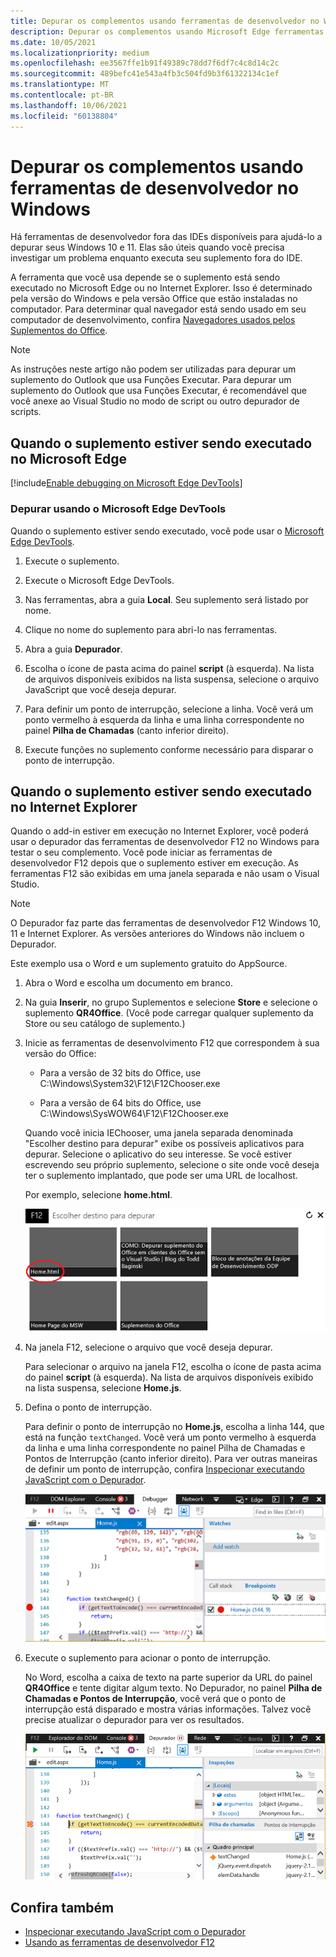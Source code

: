```yaml
---
title: Depurar os complementos usando ferramentas de desenvolvedor no Windows
description: Depurar os complementos usando Microsoft Edge ferramentas de desenvolvedor no Windows
ms.date: 10/05/2021
ms.localizationpriority: medium
ms.openlocfilehash: ee3567ffe1b91f49389c78dd7f6df7c4c8d14c2c
ms.sourcegitcommit: 489befc41e543a4fb3c504fd9b3f61322134c1ef
ms.translationtype: MT
ms.contentlocale: pt-BR
ms.lasthandoff: 10/06/2021
ms.locfileid: "60138804"
---
```

# <a name="debug-add-ins-using-developer-tools-on-windows"></a>Depurar os complementos usando ferramentas de desenvolvedor no Windows

Há ferramentas de desenvolvedor fora das IDEs disponíveis para ajudá-lo a depurar seus Windows 10 e 11. Elas são úteis quando você precisa investigar um problema enquanto executa seu suplemento fora do IDE.

A ferramenta que você usa depende se o suplemento está sendo executado no Microsoft Edge ou no Internet Explorer. Isso é determinado pela versão do Windows e pela versão Office que estão instaladas no computador. Para determinar qual navegador está sendo usado em seu computador de desenvolvimento, confira [Navegadores usados pelos Suplementos do Office](../concepts/browsers-used-by-office-web-add-ins.md).

> [!NOTE]
> As instruções neste artigo não podem ser utilizadas para depurar um suplemento do Outlook que usa Funções Executar. Para depurar um suplemento do Outlook que usa Funções Executar, é recomendável que você anexe ao Visual Studio no modo de script ou outro depurador de scripts.

## <a name="when-the-add-in-is-running-in-microsoft-edge"></a>Quando o suplemento estiver sendo executado no Microsoft Edge

[!include[Enable debugging on Microsoft Edge DevTools](../includes/enable-debugging-on-edge-devtools.md)]

### <a name="debug-using-microsoft-edge-devtools"></a>Depurar usando o Microsoft Edge DevTools

Quando o suplemento estiver sendo executado, você pode usar o [Microsoft Edge DevTools](https://www.microsoft.com/p/microsoft-edge-devtools-preview/9mzbfrmz0mnj?activetab=pivot%3Aoverviewtab).

1. Execute o suplemento.

2. Execute o Microsoft Edge DevTools.

3. Nas ferramentas, abra a guia **Local**. Seu suplemento será listado por nome.

4. Clique no nome do suplemento para abri-lo nas ferramentas.

5. Abra a guia **Depurador**. 

6. Escolha o ícone de pasta acima do painel **script** (à esquerda). Na lista de arquivos disponíveis exibidos na lista suspensa, selecione o arquivo JavaScript que você deseja depurar.

7. Para definir um ponto de interrupção, selecione a linha. Você verá um ponto vermelho à esquerda da linha e uma linha correspondente no painel **Pilha de Chamadas** (canto inferior direito).

8. Execute funções no suplemento conforme necessário para disparar o ponto de interrupção.

## <a name="when-the-add-in-is-running-in-internet-explorer"></a>Quando o suplemento estiver sendo executado no Internet Explorer

Quando o add-in estiver em execução no Internet Explorer, você poderá usar o depurador das ferramentas de desenvolvedor F12 no Windows para testar o seu complemento. Você pode iniciar as ferramentas de desenvolvedor F12 depois que o suplemento estiver em execução. As ferramentas F12 são exibidas em uma janela separada e não usam o Visual Studio.

> [!NOTE]
> O Depurador faz parte das ferramentas de desenvolvedor F12 Windows 10, 11 e Internet Explorer. As versões anteriores do Windows não incluem o Depurador. 

Este exemplo usa o Word e um suplemento gratuito do AppSource.

1. Abra o Word e escolha um documento em branco. 
    
2. Na guia **Inserir**, no grupo Suplementos e selecione **Store** e selecione o suplemento **QR4Office**. (Você pode carregar qualquer suplemento da Store ou seu catálogo de suplemento.)
    
3. Inicie as ferramentas de desenvolvimento F12 que correspondem à sua versão do Office:
    
   - Para a versão de 32 bits do Office, use C:\Windows\System32\F12\F12Chooser.exe
    
   - Para a versão de 64 bits do Office, use C:\Windows\SysWOW64\F12\F12Chooser.exe
    
   Quando você inicia IEChooser, uma janela separada denominada "Escolher destino para depurar" exibe os possíveis aplicativos para depurar. Selecione o aplicativo do seu interesse. Se você estiver escrevendo seu próprio suplemento, selecione o site onde você deseja ter o suplemento implantado, que pode ser uma URL de localhost. 
    
   Por exemplo, selecione **home.html**. 
    
   ![Tela IEChooser, apontando para o complemento bolhas.](../images/choose-target-to-debug.png)

4. Na janela F12, selecione o arquivo que você deseja depurar.
    
   Para selecionar o arquivo na janela F12, escolha o ícone de pasta acima do painel **script** (à esquerda). Na lista de arquivos disponíveis exibido na lista suspensa, selecione **Home.js**.
    
5. Defina o ponto de interrupção.
    
   Para definir o ponto de interrupção no **Home.js**, escolha a linha 144, que está na função  `textChanged`. Você verá um ponto vermelho à esquerda da linha e uma linha correspondente no painel Pilha de Chamadas e Pontos de Interrupção (canto inferior direito). Para ver outras maneiras de definir um ponto de interrupção, confira [Inspecionar executando JavaScript com o Depurador](/previous-versions/windows/internet-explorer/ie-developer/samples/dn255007(v=vs.85)). 
    
   ![Depurador com ponto de interrupção home.js arquivo.](../images/debugger-home-js-02.png)

6. Execute o suplemento para acionar o ponto de interrupção.
    
   No Word, escolha a caixa de texto na parte superior da URL do painel **QR4Office** e tente digitar algum texto. No Depurador, no painel **Pilha de Chamadas e Pontos de Interrupção**, você verá que o ponto de interrupção está disparado e mostra várias informações. Talvez você precise atualizar o depurador para ver os resultados.
    
   ![Depurador com resultados do ponto de interrupção disparado.](../images/debugger-home-js-01.png)


## <a name="see-also"></a>Confira também

- [Inspecionar executando JavaScript com o Depurador](/previous-versions/windows/internet-explorer/ie-developer/samples/dn255007(v=vs.85))
- [Usando as ferramentas de desenvolvedor F12](/previous-versions/windows/internet-explorer/ie-developer/samples/bg182326(v=vs.85))
